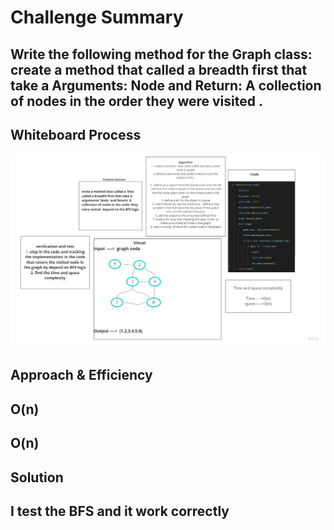 # Challenge Summary
<!-- Description of the challenge -->
## Write the following method for the Graph class:  create a method that called a breadth first that take a Arguments: Node and Return: A collection of nodes in the order they were visited .
## Whiteboard Process
<!-- Embedded whiteboard image -->
![image5](graph_breadth_first.jpg)
## Approach & Efficiency
<!-- What approach did you take? Why? What is the Big O space/time for this approach? -->
## O(n)
## O(n)
## Solution
<!-- Show how to run your code, and examples of it in action -->
## I test the BFS and it work correctly
